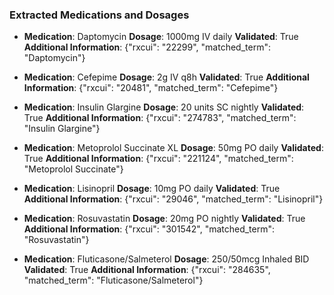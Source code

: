 ### Extracted Medications and Dosages

- **Medication**: Daptomycin
  **Dosage**: 1000mg IV daily
  **Validated**: True
  **Additional Information**: {"rxcui": "22299", "matched_term": "Daptomycin"}

- **Medication**: Cefepime
  **Dosage**: 2g IV q8h
  **Validated**: True
  **Additional Information**: {"rxcui": "20481", "matched_term": "Cefepime"}

- **Medication**: Insulin Glargine
  **Dosage**: 20 units SC nightly
  **Validated**: True
  **Additional Information**: {"rxcui": "274783", "matched_term": "Insulin Glargine"}

- **Medication**: Metoprolol Succinate XL
  **Dosage**: 50mg PO daily
  **Validated**: True
  **Additional Information**: {"rxcui": "221124", "matched_term": "Metoprolol Succinate"}

- **Medication**: Lisinopril
  **Dosage**: 10mg PO daily
  **Validated**: True
  **Additional Information**: {"rxcui": "29046", "matched_term": "Lisinopril"}

- **Medication**: Rosuvastatin
  **Dosage**: 20mg PO nightly
  **Validated**: True
  **Additional Information**: {"rxcui": "301542", "matched_term": "Rosuvastatin"}

- **Medication**: Fluticasone/Salmeterol
  **Dosage**: 250/50mcg Inhaled BID
  **Validated**: True
  **Additional Information**: {"rxcui": "284635", "matched_term": "Fluticasone/Salmeterol"}
